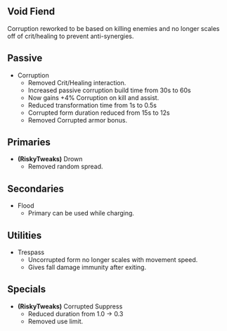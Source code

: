 ## Void Fiend

Corruption reworked to be based on killing enemies and no longer scales off of crit/healing to prevent anti-synergies.

## Passive

- Corruption
	- Removed Crit/Healing interaction.
	- Increased passive corruption build time from 30s to 60s
	- Now gains +4% Corruption on kill and assist.
	- Reduced transformation time from 1s to 0.5s
	- Corrupted form duration reduced from 15s to 12s
	- Removed Corrupted armor bonus.

## Primaries

- **(RiskyTweaks)** Drown
	- Removed random spread.
	
## Secondaries

- Flood
	- Primary can be used while charging.
	
## Utilities

- Trespass
	- Uncorrupted form no longer scales with movement speed.
	- Gives fall damage immunity after exiting.

## Specials

- **(RiskyTweaks)** Corrupted Suppress
	- Reduced duration from 1.0 -> 0.3
	- Removed use limit.